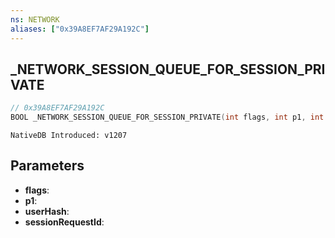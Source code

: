 ```yaml
---
ns: NETWORK
aliases: ["0x39A8EF7AF29A192C"]
---
```

## _NETWORK_SESSION_QUEUE_FOR_SESSION_PRIVATE

```c
// 0x39A8EF7AF29A192C
BOOL _NETWORK_SESSION_QUEUE_FOR_SESSION_PRIVATE(int flags, int p1, int userHash, Any* sessionRequestId);
```

```
NativeDB Introduced: v1207
```

## Parameters
* **flags**:
* **p1**:
* **userHash**:
* **sessionRequestId**:
